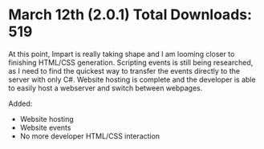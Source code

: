 # March 12th (2.0.1) Total Downloads: 519
At this point, Impart is really taking shape and I am looming closer to finishing HTML/CSS generation. Scripting events is still being researched, as I need to find the quickest way to transfer the events directly to the server with only C#. Website hosting is complete and the developer is able to easily host a webserver and switch between webpages.

Added:
<ul>
  <li>Website hosting</li>
  <li>Website events</li>
  <li>No more developer HTML/CSS interaction</li>
</ul>
